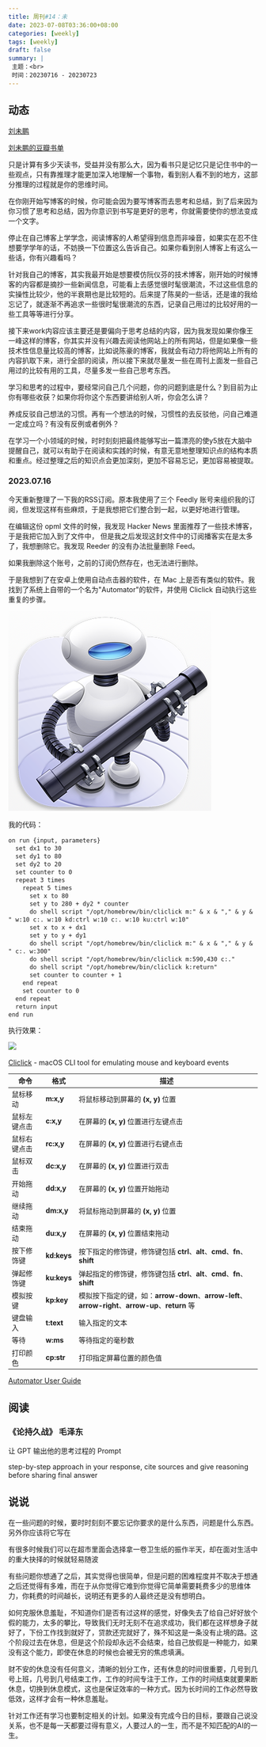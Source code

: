```yaml
---
title: 周刊#14：未
date: 2023-07-08T03:36:00+08:00
categories: [weekly]
tags: [weekly]
draft: false
summary: |
 主题：<br>
 时间：20230716 - 20230723
---
```


## 动态

[刘未鹏](https://mindhacks.cn)

[刘未鹏的豆瓣书单](https://book.douban.com/people/pongba/)

只是计算有多少天读书，受益并没有那么大，因为看书只是记忆只是记住书中的一些观点，只有靠推理才能更加深入地理解一个事物，看到别人看不到的地方，这部分推理的过程就是你的思维时间。

在你刚开始写博客的时候，你可能会因为要写博客而去思考和总结，到了后来因为你习惯了思考和总结，因为你意识到书写是更好的思考，你就需要使你的想法变成一个文字。



停止在自己博客上学学念，阅读博客的人希望得到信息而非噪音，如果实在忍不住想要学学年的话，不妨换一下位置这么告诉自己。如果你看到别人博客上有这么一些话，你有兴趣看吗？

针对我自己的博客，其实我最开始是想要模仿阮仪芬的技术博客，刚开始的时候博客的内容都是摘抄一些新闻信息，可能看上去感觉很时髦很潮流，不过这些信息的实操性比较少，他的半衰期也是比较短的。后来提了陈昊的一些话，还是谁的我给忘记了，就逐渐不再追求一些很时髦很潮流的东西，记录自己用过的比较好用的一些工具等等进行分享。

接下来work内容应该主要还是要偏向于思考总结的内容，因为我发现如果你像王一峰这样的博客，你其实并没有兴趣去阅读他网站上的所有网站，但是如果像一些技术性信息量比较高的博客，比如说陈豪的博客，我就会有动力将他网站上所有的内容扒取下来，进行全部的阅读，所以接下来就尽量发一些在周刊上面发一些自己用过的比较有用的工具，尽量多发一些自己思考东西。

学习和思考的过程中，要经常问自己几个问题，你的问题到底是什么？到目前为止你有哪些收获？如果你将你这个东西要讲给别人听，你会怎么讲？

养成反驳自己想法的习惯。再有一个想法的时候，习惯性的去反驳他，问自己难道一定成立吗？有没有反例或者例外？

在学习一个小领域的时候，时时刻刻把最终能够写出一篇漂亮的使y5放在大脑中提醒自己，就可以有助于在阅读和实践的时候，有意无意地整理知识点的结构本质和重点。经过整理之后的知识点会更加深刻，更加不容易忘记，更加容易被提取。



### 2023.07.16

今天重新整理了一下我的RSS订阅。原本我使用了三个 Feedly 账号来组织我的订阅，但发现这样有些麻烦，于是我想把它们整合到一起，以更好地进行管理。

在编辑这份 opml 文件的时候，我发现 Hacker News 里面推荐了一些技术博客，于是我把它加入到了文件中， 但是我之后发现这封文件中的订阅播客实在是太多了，我想删除它。我发现 Reeder 的没有办法批量删除 Feed。

如果我删除这个账号，之前的订阅仍然存在，也无法进行删除。

于是我想到了在安卓上使用自动点击器的软件，在 Mac 上是否有类似的软件。我找到了系统上自带的一个名为"Automator"的软件，并使用 Cliclick 自动执行这些重复的步骤。

![Automator](https://raw.githubusercontent.com/huyixi/Pics/main/Automator.png)

我的代码：

```AppleScript
on run {input, parameters}
  set dx1 to 30
  set dy1 to 80
  set dy2 to 20
  set counter to 0
  repeat 3 times
    repeat 5 times
      set x to 80
      set y to 280 + dy2 * counter
      do shell script "/opt/homebrew/bin/cliclick m:" & x & "," & y & " w:10 c:. w:10 kd:ctrl w:10 c:. w:10 ku:ctrl w:10"
      set x to x + dx1
      set y to y + dy1
      do shell script "/opt/homebrew/bin/cliclick m:" & x & "," & y & " c:. w:300"
      do shell script "/opt/homebrew/bin/cliclick m:590,430 c:."
      do shell script "/opt/homebrew/bin/cliclick k:return"
      set counter to counter + 1
    end repeat
    set counter to 0
  end repeat
  return input
end run
```

执行效果：

![](https://raw.githubusercontent.com/huyixi/Pics/main/CleanShot%202023-07-16%20at%2015.50.33.gif)

[Cliclick](https://github.com/BlueM/cliclick) - macOS CLI tool for emulating mouse and keyboard events

| **命令**     | **格式**    | **描述**                                                     |
| ------------ | ----------- | ------------------------------------------------------------ |
| 鼠标移动     | **m:x,y**   | 将鼠标移动到屏幕的 **(x, y)** 位置                           |
| 鼠标左键点击 | **c:x,y**   | 在屏幕的 **(x, y)** 位置进行左键点击                         |
| 鼠标右键点击 | **rc:x,y**  | 在屏幕的 **(x, y)** 位置进行右键点击                         |
| 鼠标双击     | **dc:x,y**  | 在屏幕的 **(x, y)** 位置进行双击                             |
| 开始拖动     | **dd:x,y**  | 在屏幕的 **(x, y)** 位置开始拖动                             |
| 继续拖动     | **dm:x,y**  | 将鼠标拖动到屏幕的 **(x, y)** 位置                           |
| 结束拖动     | **du:x,y**  | 在屏幕的 **(x, y)** 位置结束拖动                             |
| 按下修饰键   | **kd:keys** | 按下指定的修饰键，修饰键包括 **ctrl**、**alt**、**cmd**、**fn**、**shift** |
| 弹起修饰键   | **ku:keys** | 弹起指定的修饰键，修饰键包括 **ctrl**、**alt**、**cmd**、**fn**、**shift** |
| 模拟按键     | **kp:key**  | 模拟按下指定的键，如：**arrow-down**、**arrow-left**、**arrow-right**、**arrow-up**、**return** 等 |
| 键盘输入     | **t:text**  | 输入指定的文本                                               |
| 等待         | **w:ms**    | 等待指定的毫秒数                                             |
| 打印颜色     | **cp:str**  | 打印指定屏幕位置的颜色值                                     |

[Automator User Guide](https://support.apple.com/guide/automator/welcome/2.10/mac)

## 阅读

### 《论持久战》 毛泽东



让 GPT 输出他的思考过程的 Prompt 

step-by-step approach in your response, cite sources and give reasoning before sharing final answer

## 说说

在一些问题的时候，要时时刻刻不要忘记你要求的是什么东西，问题是什么东西。另外你应该将它写在

有很多时候我们可以在超市里面会选择拿一卷卫生纸的振作半天，却在面对生活中的重大抉择的时候就轻易随波

有些问题你想通了之后，其实觉得也很简单，但是问题的困难程度并不取决于想通之后还觉得有多难，而在于从你觉得它难到你觉得它简单需要耗费多少的思维体力，你耗费的时间越长，说明还有更多的人最终还是没有想明白。



如何克服休息羞耻，不知道你们是否有过这样的感觉，好像失去了给自己好好放个假的能力，太多的攀比，导致我们无时无刻不在追求成功，我们都在这样想身子就好了，下份工作找到就好了，贷款还完就好了，殊不知这是一条没有止境的路。这个阶段过去在休息，但是这个阶段却永远不会结束，给自己放假是一种能力，如果没有这个能力，即使在休息的时候也会被无穷的焦虑填满。

财不安的休息没有任何意义，清晰的划分工作，还有休息的时间很重要，几号到几号上班，几号到几号结束工作，工作的时间专注于工作，工作的时间结束就要果断休息，切换到休息模式，这也是保证效率的一种方式。因为长时间的工作必然导致低效，这样才会有一种休息羞耻。

针对工作还有学习也要制定相关的计划。如果没有完成今日的目标，要跟自己说没关系，也不是每一天都要过得有意义，人要过人的一生，而不是不知匹配的AI的一生。